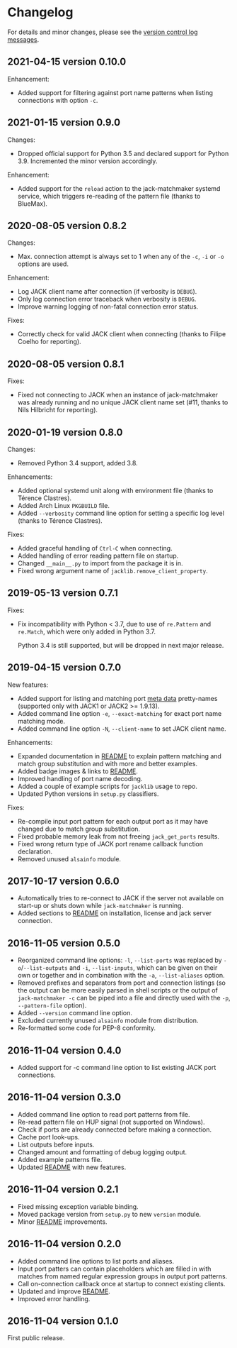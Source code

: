 # Changelog

For details and minor changes, please see the [version control log
messages](https://github.com/SpotlightKid/jack-matchmaker/commits/master).


## 2021-04-15 version 0.10.0

Enhancement:

- Added support for filtering against port name patterns when listing
  connections with option `-c`.


## 2021-01-15 version 0.9.0

Changes:

- Dropped official support for Python 3.5 and declared support for
  Python 3.9. Incremented the minor version accordingly.

Enhancement:

- Added support for the `reload` action to the jack-matchmaker systemd
  service, which triggers re-reading of the pattern file (thanks to
  BlueMax).


## 2020-08-05 version 0.8.2

Changes:

- Max. connection attempt is always set to 1 when any of the `-c`, `-i`
  or `-o` options are used.

Enhancement:

- Log JACK client name after connection (if verbosity is `DEBUG`).
- Only log connection error traceback when verbosity is `DEBUG`.
- Improve warning logging of non-fatal connection error status.

Fixes:

- Correctly check for valid JACK client when connecting (thanks to
  Filipe Coelho for reporting).


## 2020-08-05 version 0.8.1

Fixes:

- Fixed not connecting to JACK when an instance of jack-matchmaker was
  already running and no unique JACK client name set (#11, thanks to
  Nils Hilbricht for reporting).


## 2020-01-19 version 0.8.0

Changes:

- Removed Python 3.4 support, added 3.8.

Enhancements:

- Added optional systemd unit along with environment file (thanks to
  Térence Clastres).
- Added Arch Linux `PKGBUILD` file.
- Added `--verbosity` command line option for setting a specific log
  level (thanks to Térence Clastres).

Fixes:

- Added graceful handling of `Ctrl-C` when connecting.
- Added handling of error reading pattern file on startup.
- Changed `__main__.py` to import from the package it is in.
- Fixed wrong argument name of `jacklib.remove_client_property`.


## 2019-05-13 version 0.7.1

Fixes:

- Fix incompatibility with Python \< 3.7, due to use of `re.Pattern` and
  `re.Match`, which were only added in Python 3.7.

  Python 3.4 is still supported, but will be dropped in next major
  release.


## 2019-04-15 version 0.7.0

New features:

- Added support for listing and matching port [meta data] pretty-names
  (supported only with JACK1 or JACK2 >= 1.9.13).
- Added command line option `-e`, `--exact-matching` for exact port name
  matching mode.
- Added command line option `-N`, `--client-name` to set JACK client
  name.

Enhancements:

- Expanded documentation in [README] to explain pattern matching and match
  group substitution and with more and better examples.
- Added badge images & links to [README].
- Improved handling of port name decoding.
- Added a couple of example scripts for `jacklib` usage to repo.
- Updated Python versions in `setup.py` classifiers.

Fixes:

- Re-compile input port pattern for each output port as it may have
  changed due to match group substitution.
- Fixed probable memory leak from not freeing `jack_get_ports` results.
- Fixed wrong return type of JACK port rename callback function
  declaration.
- Removed unused `alsainfo` module.


[meta data]: https://github.com/jackaudio/jackaudio.github.com/wiki/JACK-Metadata-API

## 2017-10-17 version 0.6.0

- Automatically tries to re-connect to JACK if the server not available
  on start-up or shuts down while `jack-matchmaker` is running.
- Added sections to [README] on installation, license and jack server
  connection.


## 2016-11-05 version 0.5.0

- Reorganized command line options: `-l`, `--list-ports` was replaced by
  `-o`/`--list-outputs` and `-i`, `--list-inputs`, which can be given on
  their own or together and in combination with the `-a`,
  `--list-aliases` option.
- Removed prefixes and separators from port and connection listings (so
  the output can be more easily parsed in shell scripts or the output of
  `jack-matchmaker -c` can be piped into a file and directly used with
  the `-p`, `--pattern-file` option).
- Added `--version` command line option.
- Excluded currently unused `alsainfo` module from distribution.
- Re-formatted some code for PEP-8 conformity.


## 2016-11-04 version 0.4.0

- Added support for -c command line option to list existing JACK port
  connections.


## 2016-11-04 version 0.3.0

- Added command line option to read port patterns from file.
- Re-read pattern file on HUP signal (not supported on Windows).
- Check if ports are already connected before making a connection.
- Cache port look-ups.
- List outputs before inputs.
- Changed amount and formatting of debug logging output.
- Added example patterns file.
- Updated [README] with new features.


## 2016-11-04 version 0.2.1

- Fixed missing exception variable binding.
- Moved package version from `setup.py` to new `version` module.
- Minor [README] improvements.


## 2016-11-04 version 0.2.0

- Added command line options to list ports and aliases.
- Input port patters can contain placeholders which are filled in with
  matches from named regular expression groups in output port patterns.
- Call on-connection callback once at startup to connect existing
  clients.
- Updated and improve [README].
- Improved error handling.


## 2016-11-04 version 0.1.0

First public release.


[README]: ./README.md
